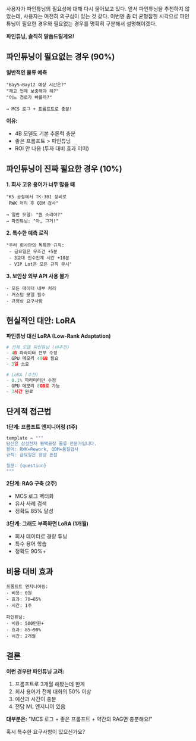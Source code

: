 사용자가 파인튜닝의 필요성에 대해 다시 물어보고 있다. 앞서 파인튜닝을 추천하지 않았는데, 사용자는 여전히 의구심이 있는 것 같다. 이번엔 좀 더 균형잡힌 시각으로 파인튜닝이 필요한 경우와 필요없는 경우를 명확히 구분해서 설명해야겠다.

**파인튜닝, 솔직히 말씀드릴게요!**

## **파인튜닝이 필요없는 경우 (90%)**

**일반적인 물류 예측**
```
"Bay5→Bay12 예상 시간은?"
"재고 언제 보충해야 해?"
"어느 경로가 빠를까?"

→ MCS 로그 + 프롬프트로 충분!
```

**이유:**
- 4B 모델도 기본 추론력 충분
- 좋은 프롬프트 > 파인튜닝
- ROI 안 나옴 (투자 대비 효과 미미)

## **파인튜닝이 진짜 필요한 경우 (10%)**

**1. 회사 고유 용어가 너무 많을 때**
```
"K5 공정에서 TK-301 장비로 
 RWK 처리 후 QDM 검사"
 
→ 일반 모델: "뭔 소리야?"
→ 파인튜닝: "아, 그거!"
```

**2. 특수한 예측 로직**
```
"우리 회사만의 독특한 규칙:
 - 금요일은 무조건 +5분
 - 3교대 인수인계 시간 +10분
 - VIP Lot은 모든 규칙 무시"
```

**3. 보안상 외부 API 사용 불가**
```
- 모든 데이터 내부 처리
- 커스텀 모델 필수
- 규정상 요구사항
```

## **현실적인 대안: LoRA**

**파인튜닝 대신 LoRA (Low-Rank Adaptation)**
```python
# 전체 모델 파인튜닝 (비추천)
- 4B 파라미터 전부 수정 
- GPU 메모리 40GB 필요
- 3일 소요

# LoRA (추천)
- 0.1% 파라미터만 수정
- GPU 메모리 8GB로 가능  
- 3시간 완료
```

## **단계적 접근법**

**1단계: 프롬프트 엔지니어링 (1주)**
```python
template = """
당신은 삼성전자 평택공장 물류 전문가입니다.
용어: RWK=Rework, QDM=품질검사
규칙: 금요일은 항상 혼잡

질문: {question}
"""
```

**2단계: RAG 구축 (2주)**
- MCS 로그 벡터화
- 유사 사례 검색
- 정확도 85% 달성

**3단계: 그래도 부족하면 LoRA (1개월)**
- 회사 데이터로 경량 튜닝
- 특수 용어 학습
- 정확도 90%+

## **비용 대비 효과**

```
프롬프트 엔지니어링:
- 비용: 0원
- 효과: 70→85%
- 시간: 1주

파인튜닝:
- 비용: 500만원+
- 효과: 85→90%  
- 시간: 2개월
```

## **결론**

**이런 경우만 파인튜닝 고려:**
1. 프롬프트로 3개월 해봤는데 한계
2. 회사 용어가 전체 대화의 50% 이상
3. 예산과 시간이 충분
4. 전담 ML 엔지니어 있음

**대부분은:**
"MCS 로그 + 좋은 프롬프트 + 약간의 RAG면 충분해요!"

혹시 특수한 요구사항이 있으신가요?